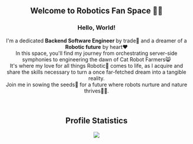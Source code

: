 
<h2 align="center">Welcome to Robotics Fan Space 🤖🌱</h2>
<h3 align="center">Hello, World!</h3>
<p align="center">
I'm a dedicated <b>Backend Software Engineer</b> by trade💼 and a dreamer of a <b>Robotic future</b> by heart❤️<br> 
In this space, you'll find my journey from orchestrating server-side symphonies to engineering the dawn of Cat Robot Farmers😸<br> 
It's where my love for all things Robotic🤖 comes to life, as I acquire and share the skills necessary to turn a once far-fetched dream into a tangible reality.<br> 
Join me in sowing the seeds🌱 for a future where robots nurture and nature thrives🍃🌟.</span></p>
<br>
<h2 align="center">Profile Statistics</h2>
<div align="center"><img src="https://github-readme-stats.vercel.app/api/top-langs/?username=a113ssa&theme=blue-green" /></div>
